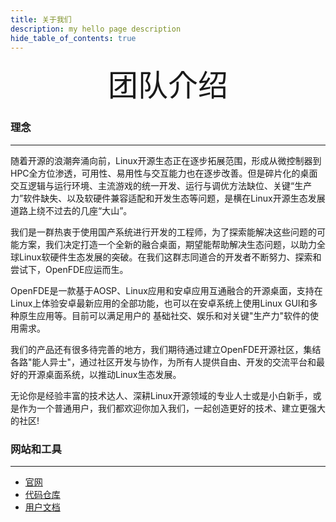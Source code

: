 ```yaml
---
title: 关于我们
description: my hello page description
hide_table_of_contents: true
---
```


<div align='center' ><font size='70'>团队介绍</font></div>

### 理念
---

随着开源的浪潮奔涌向前，Linux开源生态正在逐步拓展范围，形成从微控制器到HPC全方位渗透，可用性、易用性与交互能力也在逐步改善。但是碎片化的桌面交互逻辑与运行环境、主流游戏的统一开发、运行与调优方法缺位、关键“生产力”软件缺失、以及软硬件兼容适配和开发生态等问题，是横在Linux开源生态发展道路上绕不过去的几座“大山”。

我们是一群热衷于使用国产系统进行开发的工程师，为了探索能解决这些问题的可能方案，我们决定打造一个全新的融合桌面，期望能帮助解决生态问题，以助力全球Linux软硬件生态发展的突破。在我们这群志同道合的开发者不断努力、探索和尝试下，OpenFDE应运而生。

OpenFDE是一款基于AOSP、Linux应用和安卓应用互通融合的开源桌面，支持在Linux上体验安卓最新应用的全部功能，也可以在安卓系统上使用Linux GUI和多种原生应用等。目前可以满足用户的
基础社交、娱乐和对关键"生产力"软件的使用需求。

我们的产品还有很多待完善的地方，我们期待通过建立OpenFDE开源社区，集结各路"能人异士"，通过社区开发与协作，为所有人提供自由、开发的交流平台和最好的开源桌面系统，以推动Linux生态发展。

无论你是经验丰富的技术达人、深耕Linux开源领域的专业人士或是小白新手，或是作为一个普通用户，我们都欢迎你加入我们，一起创造更好的技术、建立更强大的社区!

### 网站和工具
---

- [官网](https://openfde.com)
- [代码仓库](https://gitee.com/openfde) 
- [用户文档](/docs/category/用户中心)

